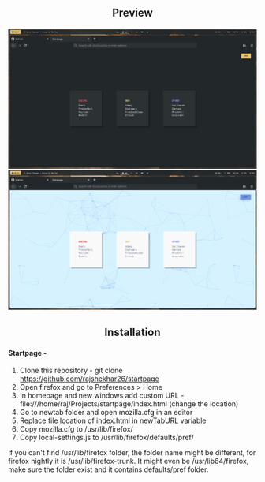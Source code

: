 ## <p align="center">Preview</p>
![screenshot](startpage.png)
![screenshot](startpage-light.png)

## <p align="center">Installation</p>

#### Startpage -

1. Clone this repository - git clone https://github.com/rajshekhar26/startpage
2. Open firefox and go to Preferences > Home
3. In homepage and new windows add custom URL - file:///home/raj/Projects/startpage/index.html (change the location)
4. Go to newtab folder and open mozilla.cfg in an editor
5. Replace file location of index.html in newTabURL variable
6. Copy mozilla.cfg to /usr/lib/firefox/
7. Copy local-settings.js to /usr/lib/firefox/defaults/pref/

If you can't find /usr/lib/firefox folder, the folder name might be different, for firefox nightly it is /usr/lib/firefox-trunk. It might even be /usr/lib64/firefox, make sure the folder exist and it contains defaults/pref folder.
